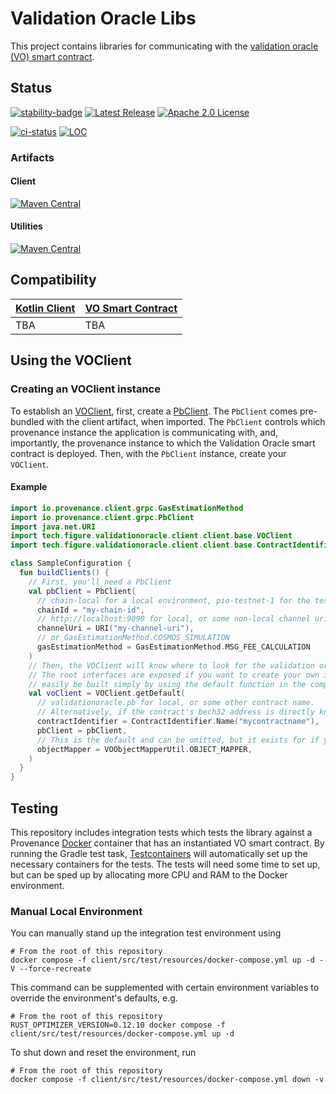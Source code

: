 # Validation Oracle Libs
This project contains libraries for communicating with the [validation oracle (VO) smart contract](https://github.com/FigureTechnologies/validation-oracle-smart-contract).

## Status
[![stability-badge][stability-alpha]][stability-info]
[![Latest Release][release-badge]][release-latest]
[![Apache 2.0 License][license-badge]][license-url]

[![ci-status][ci-status]][ci-workflow]
[![LOC][loc-badge]][loc-report]

### Artifacts
#### Client
[![Maven Central][client-maven-badge]][client-maven-url]
#### Utilities
[![Maven Central][util-maven-badge]][util-maven-url]

[ci-status]: https://github.com/FigureTechnologies/validation-oracle-libs/actions/workflows/build.yaml/badge.svg?branch=main
[ci-workflow]: https://github.com/FigureTechnologies/validation-oracle-libs/actions/workflows/build.yaml
[client-maven-badge]: https://maven-badges.herokuapp.com/maven-central/tech.figure.validationoracle/vo-client/badge.svg?style=for-the-badge
[client-maven-url]: https://maven-badges.herokuapp.com/maven-central/tech.figure.validationoracle/vo-client
[license-badge]: https://img.shields.io/github/license/FigureTechnologies/validation-oracle-libs.svg?style=for-the-badge
[license-url]: https://github.com/FigureTechnologies/validation-oracle-libs/blob/main/LICENSE
[loc-badge]: https://tokei.rs/b1/github/FigureTechnologies/validation-oracle-libs
[loc-report]: https://github.com/FigureTechnologies/validation-oracle-libs
[release-badge]: https://img.shields.io/github/tag/FigureTechnologies/validation-oracle-libs.svg?style=for-the-badge
[release-latest]: https://github.com/FigureTechnologies/validation-oracle-libs/releases/latest
[stability-alpha]: https://img.shields.io/badge/stability-alpha-f4d03f.svg?style=for-the-badge
[stability-info]: https://github.com/mkenney/software-guides/blob/master/STABILITY-BADGES.md#alpha
[util-maven-badge]: https://maven-badges.herokuapp.com/maven-central/tech.figure.validationoracle/vo-util/badge.svg?style=for-the-badge
[util-maven-url]: https://maven-badges.herokuapp.com/maven-central/tech.figure.validationoracle/vo-util

## Compatibility

| [Kotlin Client](https://github.com/FigureTechnologies/validation-oracle-libs/releases) | [VO Smart Contract](https://github.com/FigureTechnologies/validation-oracle-smart-contract/releases) |
|----------------------------------------------------------------------------------------|------------------------------------------------------------------------------------------------------|
| TBA                                                                                    | TBA                                                                                                  |

## Using the VOClient
### Creating an VOClient instance
To establish an [VOClient](client/src/main/kotlin/tech/figure/validationoracle/client/base/VOClient.kt), first,
create a [PbClient](https://github.com/provenance-io/pb-grpc-client-kotlin/blob/main/src/main/kotlin/io/provenance/client/grpc/PbClient.kt). 
The `PbClient` comes pre-bundled with the client artifact, when imported.  The `PbClient` controls which provenance 
instance the application is communicating with, and, importantly, the provenance instance to which the Validation
Oracle smart contract is deployed.  Then, with the `PbClient` instance, create your `VOClient`.

#### Example

```kotlin
import io.provenance.client.grpc.GasEstimationMethod
import io.provenance.client.grpc.PbClient
import java.net.URI
import tech.figure.validationoracle.client.client.base.VOClient
import tech.figure.validationoracle.client.client.base.ContractIdentifier

class SampleConfiguration {
  fun buildClients() {
    // First, you'll need a PbClient
    val pbClient = PbClient(
      // chain-local for a local environment, pio-testnet-1 for the test environment
      chainId = "my-chain-id",
      // http://localhost:9090 for local, or some non-local channel uri
      channelUri = URI("my-channel-uri"),
      // or GasEstimationMethod.COSMOS_SIMULATION
      gasEstimationMethod = GasEstimationMethod.MSG_FEE_CALCULATION
    )
    // Then, the VOClient will know where to look for the validation oracle smart contract
    // The root interfaces are exposed if you want to create your own implementation, but a default implementation can
    // easily be built simply by using the default function in the companion object of the VOClient interface:
    val voClient = VOClient.getDefault(
      // validationoracle.pb for local, or some other contract name. 
      // Alternatively, if the contract's bech32 address is directly known, you can use ContractIdentifier.Address("mycontractaddressbech32")
      contractIdentifier = ContractIdentifier.Name("mycontractname"),
      pbClient = pbClient,
      // This is the default and can be omitted, but it exists for if you'd like to provide your own Jackson ObjectMapper instance
      objectMapper = VOObjectMapperUtil.OBJECT_MAPPER,
    )
  }
}
```
## Testing
This repository includes integration tests which tests the library against a Provenance [Docker](https://www.docker.com/) container that has an instantiated VO smart contract.
By running the Gradle test task, [Testcontainers](https://www.testcontainers.org/) will automatically set up the necessary containers for the tests.
The tests will need some time to set up, but can be sped up by allocating more CPU and RAM to the Docker environment.
### Manual Local Environment
You can manually stand up the integration test environment using
```shell
# From the root of this repository
docker compose -f client/src/test/resources/docker-compose.yml up -d -V --force-recreate
```
This command can be supplemented with certain environment variables to override the environment's defaults, e.g.
```shell
# From the root of this repository
RUST_OPTIMIZER_VERSION=0.12.10 docker compose -f client/src/test/resources/docker-compose.yml up -d
```
To shut down and reset the environment, run
```shell
# From the root of this repository
docker compose -f client/src/test/resources/docker-compose.yml down -v
```
